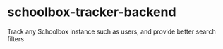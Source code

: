 # schoolbox-tracker-backend
Track any Schoolbox instance such as users, and provide better search filters
